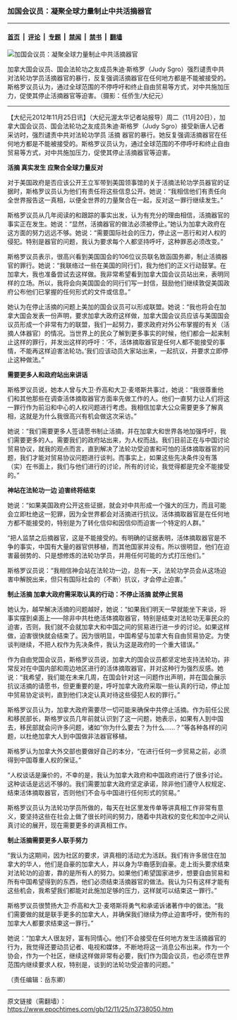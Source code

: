 ### 加国会议员：凝聚全球力量制止中共活摘器官

---

#### [首页](../../../..?n3738050) &nbsp;|&nbsp; [评论](../../../../../epoch-comment?n3738050) &nbsp;|&nbsp; [专题](../../../../../epoch-special?n3738050) &nbsp;|&nbsp; [禁闻](../../../../../epoch-news?n3738050) &nbsp;|&nbsp; [禁书](../../../../../books?n3738050) &nbsp;|&nbsp; [翻墙](https://github.com/gfw-breaker/nogfw/blob/master/README.md?n3738050)


<div><img alt="加国会议员：凝聚全球力量制止中共活摘器官" class="attachment-djy_600_400 size-djy_600_400 wp-post-image" src="https://i.epochtimes.com/assets/uploads/2012/11/1211250407511665-600x400.jpg"/>
<div class="caption">
 <p>
  加拿大国会议员、国会法轮功之友成员朱迪·斯格罗（Judy Sgro）强烈谴责中共对法轮功学员活摘器官的暴行，反复强调活摘器官在任何地方都是不能被接受的。斯格罗议员认为，通过全球范围的不停呼吁和终止自由贸易等方式，对中共施加压力，促使其停止活摘器官等迫害。（摄影：任侨生/大纪元）
 </p>
</div></div><hr/><div class="post_content" id="artbody" itemprop="articleBody">
 <!-- article content begin -->
 <p>
  【大纪元2012年11月25日讯】（大纪元渥太华记者站报导）周二（11月20日），加拿大国会议员、国会法轮功之友成员朱迪·斯格罗（Judy Sgro）接受新唐人记者采访时，强烈谴责中共对法轮功学员
  <ok href="https://www.epochtimes.com/gb/tag/%E6%B4%BB%E6%91%98.html">
   活摘
  </ok>
  器官的暴行。她反复强调活摘器官在任何地方都是不能被接受的。斯格罗议员认为，通过全球范围的不停呼吁和终止自由贸易等方式，对中共施加压力，促使其停止活摘器官等迫害。
 </p>
 <p>
  <b>
   <ok href="https://www.epochtimes.com/gb/tag/%E6%B4%BB%E6%91%98.html">
    活摘
   </ok>
   真实发生 应聚合全球力量反对
  </b>
 </p>
 <p>
  对于美国政府是否应该公开王立军带到美国领事馆的关于活摘法轮功学员器官的证据时，斯格罗议员认为他们有责任将这些信息公开。她说：“我相信他们有责任向全世界报告这一真相，以便全世界的力量聚合在一起，反对这一罪行继续发生。”
 </p>
 <p>
  斯格罗议员从几年阅读的和跟踪的事实出发，认为有充分的理由相信，活摘器官的事实正在发生。她说：“显然，活摘器官的做法必须被停止。”她认为加拿大政府在这方面的努力远远不够。她说：“需要国际社会的压力，停止这一恶行和对人权的侵犯。特别是器官的问题，我认为要求每个人都坚持呼吁，这种罪恶必须改变。”
 </p>
 <p>
  斯格罗议员表示，很高兴看到美国国会的106位议员联名致函国务卿，制止活摘器官的罪行。她说：“我联络过一些在美国的同行们，我为他们的正义行动鼓掌。在加拿大，我也准备尝试去这样做。我非常希望看到加拿大国会议员站出来，表明同样的立场。所以，我将会向美国国会的同行们写一封信，鼓励他们继续敦促美国政府公布他们已掌握的任何形式的文件或信息。”
 </p>
 <p>
  她认为在停止活摘的问题上美加的国会议员可以形成联盟。她说：“我也将会在加拿大国会发表一份声明，要求加拿大政府这样做，加拿大国会议员应该与美国国会议员形成一个非常有力的联盟，我们一起努力，要求政府对外公布掌握的有关（活摘人体器官）的情况。当世界上的民众了解到更多事实的时候，他们都会一起来制止这样的罪行，并发出这样的呼吁：‘不，活体摘取器官是任何人都不能接受的事情，不能再这样迫害法轮功。’我们应该动员大家站出来，一起抗议，并要求立即停止这种做法。”
 </p>
 <p>
  <b>
   需要更多人和政府站出来讲话
  </b>
 </p>
 <p>
  斯格罗议员说，她本人曾与大卫·乔高和大卫·麦塔斯共事过，她说：“我很尊重他们和其他那些在调查活体摘取器官方面率先做工作的人。他们一直努力让人们将这一罪行作为前沿和中心的人权问题进行考虑。我相信加拿大公众需要更多了解真相，这就是为什么我很高兴有机会做这次采访。”
 </p>
 <p>
  她说：“我们需要更多人签请愿书制止活摘，并在加拿大和世界各地加强呼吁，我们需要更多的人。需要我们的政府站出来，为人权而战。我们目前正在与中国讨论贸易协议，就我的观点而言，直到解决了法轮功受迫害和可怕的活体摘取器官的问题，我们才能对贸易协议问题进行谈判。而事实上，如果这些先决条件没有落（实）在书面上，我们与他们进行的讨论，所有的讨论，我觉得都是完全不能接受的。”
 </p>
 <p>
  <b>
   神站在法轮功一边 迫害终将结束
  </b>
 </p>
 <p>
  她说：“如果美国政府公开这些证据，就会对中共形成一个强大的压力，而且可能会立即杜绝这一犯罪，因为全世界都会对活摘进行抗议。活体摘取器官是在任何地方都不能接受的，特别是为了转化信仰和因信仰而迫害一个特定的人群。”
 </p>
 <p>
  “把人监禁之后摘器官，这是不能接受的。有明确的证据表明，活体摘取器官是不争的事实，中国有大量的器官供移植，而其他国家并没有。所以很明显，他们在迫害最弱势的、只是想修炼的法轮功学员，并用任何可能的方式打压他们。”
 </p>
 <p>
  斯格罗议员说：“我相信神会站在法轮功一边，总有一天，法轮功学员会从这场迫害中解脱出来，但只有国际社会的（不断）抗议，才会停止迫害。”
 </p>
 <p>
  <b>
   制止活摘 加拿大政府需采取认真的行动：不停止活摘 就停止贸易
  </b>
 </p>
 <p>
  她认为，越早解决活摘的问题越好，她说：“如果我们明天一早就能坐下来谈，将事实摆到桌面上——除非中共杜绝活体摘取器官，特别是结束对法轮功无辜民众的迫害，否则，我们就不会就加拿大和中国之间的贸易进行进一步的讨论。如果这样做，迫害很快就会结束了。因为很明显，中国希望与加拿大有自由贸易协定。为使谈判继续，不把人权作为先决条件，我认为这是政府的一个重大错误。”
 </p>
 <p>
  作为自由党国会议员，斯格罗议员说，加拿大的国会议员都坚定地支持法轮功，非常反对在中国内部和周边地区进行的活体摘取器官，并对这种行为强烈反感。她说：“我希望，我们能在未来几周，在国会针对这一问题作出声明，并在国会展示抗议活摘的请愿书，但更重要的是，呼吁加拿大政府采取一些认真的行动，停止加中贸易协定谈判，直到他们决定认真对待这些侵犯人权的罪行。”
 </p>
 <p>
  斯格罗议员认为，加拿大政府需要尽一切可能来确保中共停止活摘。作为前任公民和移民部长，斯格罗议员几年前就认识到了这一问题，她表示，如果有人到中国去，移民部就会问许多问题，诸如“你为什么要去？为什么……？”等各种各样的问题，以杜绝加拿大人到中国做非法器官移植。
 </p>
 <p>
  斯格罗认为加拿大外交部也要做好自己的本分，“在进行任何一步贸易之前，必须得到中国尊重人权的保证。”
 </p>
 <p>
  “人权谈话是廉价的，不幸的是，我认为加拿大政府和中国政府进行了很多讨论。这种谈话是远远不够的。我们需要加拿大政府坚定承诺，除非他们遵守人权规定、结束活体摘取器官，否则他们不会与中国进行任何形式的贸易。”
 </p>
 <p>
  斯格罗议员认为法轮功学员所做的，每天在社区里发传单等讲真相工作非常有意义，要坚持这些在社会上做了很长时间的努力，随着中共政权的变化和加中之间认真讨论的展开，现在需要更多的讲真相工作。
 </p>
 <p>
  <b>
   制止活摘需要更多人联手努力
  </b>
 </p>
 <p>
  “我认为这期间，因为社区的要求，讲真相的活动尤为活跃。我们有许多居住在加拿大的华人，他们是自豪的加拿大人，并以身为华裔感到自豪。走上街头要求结束对法轮功的迫害，靠的是所有人的努力。如果他们希望国家进步，想要自由贸易和所有中国希望得到的东西，他们必须结束活摘器官的做法。我认为只有这样才能有这些机会，我希望我们都能对此施加足够的压力，这样就可以结束这一罪行。”
 </p>
 <p>
  斯格罗议员很赞扬大卫·乔高和大卫·麦塔斯将勇气和承诺诉诸著作中的做法。“我们需要做的就是联手更多的加拿大人，并确保我们继续为停止迫害呼吁，使所有的加拿大人都要求结束这一罪行。”
 </p>
 <p>
  她说：“加拿大人很友好，富有同情心。他们不会接受在任何地方发生活摘器官的行为，我觉得还要动员记者、电视和媒体，不断地将这一消息公布出来。作为一个协会，作为一个社区，继续这样做非常有必要，我们作为国会议员，也必须在世界范围内继续要求人权，特别是，谈到的法轮功受迫害的问题。”
 </p>
 <p>
  （责任编辑：岳东卿）
 </p>
 <!-- article content end -->
 <div id="below_article_ad">
 </div>
</div>


---

原文链接（需翻墙）：https://www.epochtimes.com/gb/12/11/25/n3738050.htm
